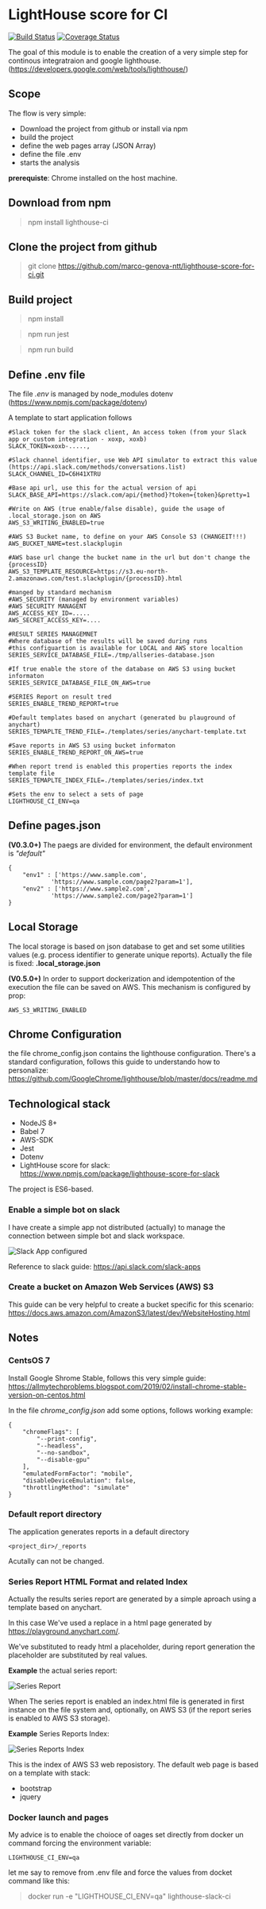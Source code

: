 # LightHouse score for CI
[![Build Status](https://travis-ci.org/marco-genova-ntt/lighthouse-score-for-ci.svg?branch=master)](https://travis-ci.org/marco-genova-ntt/lighthouse-score-for-ci)
[![Coverage Status](https://coveralls.io/repos/github/marco-genova-ntt/lighthouse-score-for-ci/badge.svg?branch=master)](https://coveralls.io/github/marco-genova-ntt/lighthouse-score-for-ci?branch=master)

The goal of this module is to enable the creation of a very simple step for continous integratraion and google lighthouse.(https://developers.google.com/web/tools/lighthouse/)

## Scope

The flow is very simple:

* Download the project from github or install via npm
* build the project
* define the web pages array (JSON Array)
* define the file .env
* starts the analysis

**prerequiste**: Chrome installed on the host machine.

## Download from npm

>npm install lighthouse-ci


## Clone the project from github


>git clone https://github.com/marco-genova-ntt/lighthouse-score-for-ci.git


## Build project

>npm install

>npm run jest

>npm run build

## Define .env file
The file _.env_ is managed by node_modules dotenv (https://www.npmjs.com/package/dotenv)

A template to start application follows

```
#Slack token for the slack client, An access token (from your Slack app or custom integration - xoxp, xoxb)
SLACK_TOKEN=xoxb-.....,

#Slack channel identifier, use Web API simulator to extract this value (https://api.slack.com/methods/conversations.list)
SLACK_CHANNEL_ID=C6H41XTRU

#Base api url, use this for the actual version of api
SLACK_BASE_API=https://slack.com/api/{method}?token={token}&pretty=1

#Write on AWS (true enable/false disable), guide the usage of .local_storage.json on AWS
AWS_S3_WRITING_ENABLED=true

#AWS S3 Bucket name, to define on your AWS Console S3 (CHANGEIT!!!)
AWS_BUCKET_NAME=test.slackplugin

#AWS base url change the bucket name in the url but don't change the {processID}
AWS_S3_TEMPLATE_RESOURCE=https://s3.eu-north-2.amazonaws.com/test.slackplugin/{processID}.html

#manged by standard mechanism
#AWS_SECURITY (managed by environment variables)
#AWS SECURITY MANAGENT
AWS_ACCESS_KEY_ID=.....
AWS_SECRET_ACCESS_KEY=....

#RESULT SERIES MANAGEMNET
#Where database of the results will be saved during runs
#this configuartion is available for LOCAL and AWS store localtion
SERIES_SERVICE_DATABASE_FILE=./tmp/allseries-database.json

#If true enable the store of the database on AWS S3 using bucket informaton
SERIES_SERVICE_DATABASE_FILE_ON_AWS=true

#SERIES Report on result tred
SERIES_ENABLE_TREND_REPORT=true

#Default templates based on anychart (generated bu plauground of anychart)
SERIES_TEMAPLTE_TREND_FILE=./templates/series/anychart-template.txt

#Save reports in AWS S3 using bucket informaton
SERIES_ENABLE_TREND_REPORT_ON_AWS=true

#When report trend is enabled this properties reports the index template file
SERIES_TEMAPLTE_INDEX_FILE=./templates/series/index.txt

#Sets the env to select a sets of page
LIGHTHOUSE_CI_ENV=qa
```

## Define pages.json

**(V0.3.0+)** The paegs are divided for environment, the default environment is _"default"_

```
{
    "env1" : ['https://www.sample.com',
            'https://www.sample.com/page2?param=1'],
    "env2" : ['https://www.sample2.com',
            'https://www.sample2.com/page2?param=1']
}

```

## Local Storage

The local storage is based on json database to get and set some utilities values (e.g. process identifier to generate unique reports).
Actually the file is fixed: **.local_storage.json**

**(V0.5.0+)** In order to support dockerization and idempotention of the execution the file can be saved on AWS. This mechanism is configured by prop:
```
AWS_S3_WRITING_ENABLED
```
## Chrome Configuration

the file chrome_config.json contains the lighthouse configuration. There's a standard configuration, follows this guide to understando how to personalize: https://github.com/GoogleChrome/lighthouse/blob/master/docs/readme.md

## Technological stack

* NodeJS 8+
* Babel 7
* AWS-SDK
* Jest
* Dotenv
* LightHouse score for slack:  https://www.npmjs.com/package/lighthouse-score-for-slack

The project is ES6-based.

### Enable a simple bot on slack

I have create a simple app not distributed (actually) to manage the connection between simple bot and slack workspace. 

![Slack App configured](https://github.com/marco-genova-ntt/lighthouse-ci/blob/master/assets/img/slack-workspace.png)

Reference to slack guide: https://api.slack.com/slack-apps

### Create a bucket on Amazon Web Services (AWS) S3

This guide can be very helpful to create a bucket specific for this scenario: https://docs.aws.amazon.com/AmazonS3/latest/dev/WebsiteHosting.html

## Notes

### CentsOS 7

Install Google Shrome Stable, follows this very simple guide: https://allmytechproblems.blogspot.com/2019/02/install-chrome-stable-version-on-centos.html

In the file _chrome_config.json_ add some options, follows working example:

```
{
    "chromeFlags": [
        "--print-config",
        "--headless",
        "--no-sandbox",
        "--disable-gpu"
    ],
    "emulatedFormFactor": "mobile",
    "disableDeviceEmulation": false,
    "throttlingMethod": "simulate"
}
```

### Default report directory
The application generates reports in a default directory

`<project_dir>/_reports`

Acutally can not be changed.

### Series Report HTML Format and related Index
Actually the results series report are generated by a simple aproach using a template based on anychart.

In this case We've used a replace in a html page generated by https://playground.anychart.com/.

We've substituted to ready html a placeholder, during report generation the placeholder are substituted by real values.

**Example** the actual series report:

![Series Report](https://github.com/marco-genova-ntt/lighthouse-ci/blob/master/assets/img/series-report.png)

When The series report is enabled an index.html file is generated in first instance on the file system and, optionally, on AWS S3 (if the report series is enabled to AWS S3 storage).

**Example** Series Reports Index:

![Series Reports Index](https://github.com/marco-genova-ntt/lighthouse-ci/blob/master/assets/img/index-serie-reports.png)

This is the index of AWS S3 web reposistory.
The default web page is based on a template with stack:

* bootstrap
* jquery

### Docker launch and pages
My advice is to enable the choioce of oages set directly from docker un command forcing the environment variable:

```
LIGHTHOUSE_CI_ENV=qa
```

let me say to remove from .env file and force the values from docket command like this:

>docker run -e "LIGHTHOUSE_CI_ENV=qa" lighthouse-slack-ci
